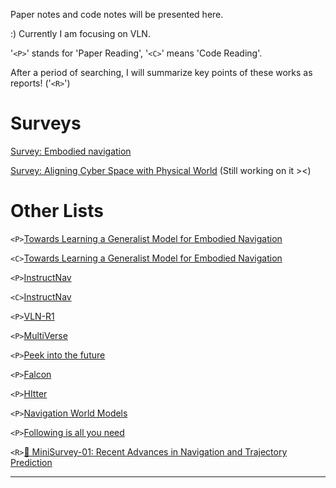 Paper notes and code notes will be presented here.

:)  Currently I am focusing on VLN.

'`<P>`' stands for 'Paper Reading', '`<C>`' means 'Code Reading'.

After a period of searching, I will summarize  key points of these works as reports! ('`<R>`')

# Surveys

[Survey: Embodied navigation ](https://lcnkjnnn32s8.feishu.cn/wiki/TPMKwg0lBiu3x4kt0rhczYQFn2d?from=from_copylink)

[Survey: Aligning Cyber Space with Physical World]() (Still working on it ><)

# Other Lists

`<P>`[Towards Learning a Generalist Model for Embodied Navigation](https://lcnkjnnn32s8.feishu.cn/wiki/GAjmwKWjOiDkgekTw0gcj19onoh?from=from_copylink)

`<C>`[Towards Learning a Generalist Model for Embodied Navigation](https://lcnkjnnn32s8.feishu.cn/wiki/MlfQwEKZEidKXjkHaWQcgqAgnYe?from=from_copylink)

`<P>`[InstructNav](https://lcnkjnnn32s8.feishu.cn/wiki/Il0Bwr38pim4vYkn8eNcUbV0nle?from=from_copylink)

`<C>`[InstructNav](https://lcnkjnnn32s8.feishu.cn/wiki/OPrQwFWw1ib4AokfrMYc426GnAd?from=from_copylink)

`<P>`[VLN-R1](https://lcnkjnnn32s8.feishu.cn/wiki/JHmUweACfiGZNwkdGGscDQVJnhf?from=from_copylink)

`<P>`[MultiVerse](https://lcnkjnnn32s8.feishu.cn/wiki/VxrCwO2WWi8lVNkW0Coc5T1dnRd?from=from_copylink)

`<P>`[Peek into the  future ](https://lcnkjnnn32s8.feishu.cn/wiki/RGnrw9xsui630lkxu5hc8ajpn3d?from=from_copylink)

`<P>`[Falcon](https://lcnkjnnn32s8.feishu.cn/wiki/QGh7w9OMLiT48OkSe8xcwfFtnJg?from=from_copylink)

`<P>`[HItter](https://lcnkjnnn32s8.feishu.cn/wiki/XQ2uw8bL0inYK1k794FcQKC9nJb?from=from_copylink)

`<P>`[Navigation World Models](https://lcnkjnnn32s8.feishu.cn/wiki/UD2DwVlyqiF7k4kYo6Kcw1ISnle?from=from_copylink)

`<P>`[Following is all you need](https://lcnkjnnn32s8.feishu.cn/wiki/JdLlwaEaBi0xXjkTtCecNDt9nle?from=from_copylink)

`<R>`[📑 MiniSurvey-01: Recent Advances in Navigation and Trajectory Prediction](https://lcnkjnnn32s8.feishu.cn/wiki/SeZlwqZyXiTZTmkGHOVcaJd4nxc?from=from_copylink)

---
